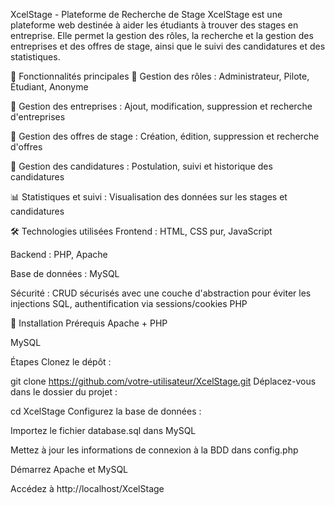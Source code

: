 XcelStage - Plateforme de Recherche de Stage
XcelStage est une plateforme web destinée à aider les étudiants à trouver des stages en entreprise. Elle permet la gestion des rôles, la recherche et la gestion des entreprises et des offres de stage, ainsi que le suivi des candidatures et des statistiques.

📌 Fonctionnalités principales
🔐 Gestion des rôles : Administrateur, Pilote, Étudiant, Anonyme

🏢 Gestion des entreprises : Ajout, modification, suppression et recherche d'entreprises

📄 Gestion des offres de stage : Création, édition, suppression et recherche d'offres

📩 Gestion des candidatures : Postulation, suivi et historique des candidatures

📊 Statistiques et suivi : Visualisation des données sur les stages et candidatures

🛠️ Technologies utilisées
Frontend : HTML, CSS pur, JavaScript

Backend : PHP, Apache

Base de données : MySQL

Sécurité : CRUD sécurisés avec une couche d'abstraction pour éviter les injections SQL, authentification via sessions/cookies PHP

🚀 Installation
Prérequis
Apache + PHP

MySQL

Étapes
Clonez le dépôt :

git clone https://github.com/votre-utilisateur/XcelStage.git
Déplacez-vous dans le dossier du projet :

cd XcelStage
Configurez la base de données :

Importez le fichier database.sql dans MySQL

Mettez à jour les informations de connexion à la BDD dans config.php

Démarrez Apache et MySQL

Accédez à http://localhost/XcelStage

